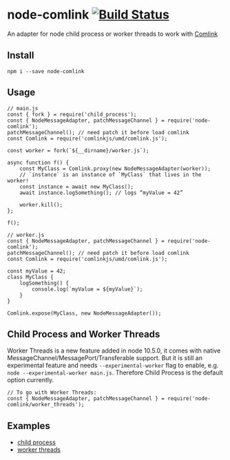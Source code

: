 # node-comlink [![Build Status](https://travis-ci.org/rocwind/node-comlink.svg?branch=master)](https://travis-ci.org/rocwind/node-comlink)
An adapter for node child process or worker threads to work with [Comlink](https://github.com/GoogleChromeLabs/comlink)

## Install
`npm i --save node-comlink`

## Usage
```
// main.js
const { fork } = require('child_process');
const { NodeMessageAdapter, patchMessageChannel } = require('node-comlink');
patchMessageChannel(); // need patch it before load comlink
const Comlink = require('comlinkjs/umd/comlink.js');

const worker = fork(`${__dirname}/worker.js`);

async function f() {
    const MyClass = Comlink.proxy(new NodeMessageAdapter(worker));
    // `instance` is an instance of `MyClass` that lives in the worker!
    const instance = await new MyClass();
    await instance.logSomething(); // logs “myValue = 42”

    worker.kill();
};

f();
```

```
// worker.js
const { NodeMessageAdapter, patchMessageChannel } = require('node-comlink');
patchMessageChannel(); // need patch it before load comlink
const Comlink = require('comlinkjs/umd/comlink.js');

const myValue = 42;
class MyClass {
    logSomething() {
        console.log(`myValue = ${myValue}`);
    }
}

Comlink.expose(MyClass, new NodeMessageAdapter());
```

## Child Process and Worker Threads
Worker Threads is a new feature added in node 10.5.0, it comes with native MessageChannel/MessagePort/Transferable support. But it is still an experimental feature and needs `--experimental-worker` flag to enable, e.g. `node --experimental-worker main.js`. Therefore Child Process is the default option currently.

```
// To go with Worker Threads:
const { NodeMessageAdapter, patchMessageChannel } = require('node-comlink/worker_threads');
```

## Examples
* [child process](examples/child_process)
* [worker threads](examples/worker_threads)
